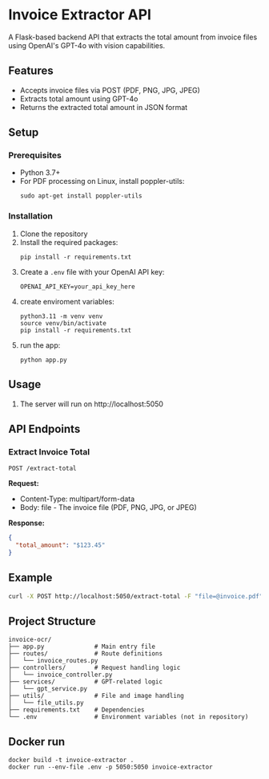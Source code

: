 # Invoice Extractor API

A Flask-based backend API that extracts the total amount from invoice files using OpenAI's GPT-4o with vision capabilities.

## Features

- Accepts invoice files via POST (PDF, PNG, JPG, JPEG)
- Extracts total amount using GPT-4o
- Returns the extracted total amount in JSON format

## Setup

### Prerequisites

- Python 3.7+
- For PDF processing on Linux, install poppler-utils:
  ```
  sudo apt-get install poppler-utils
  ```

### Installation

1. Clone the repository
2. Install the required packages:
   ```
   pip install -r requirements.txt
   ```
3. Create a `.env` file with your OpenAI API key:
   ```
   OPENAI_API_KEY=your_api_key_here
   ```
4. create enviroment variables:
   ```
   python3.11 -m venv venv
   source venv/bin/activate
   pip install -r requirements.txt
   ```   
5. run the app:
   ```
   python app.py
   ```

## Usage

1. The server will run on http://localhost:5050

## API Endpoints

### Extract Invoice Total

```
POST /extract-total
```

**Request:**
- Content-Type: multipart/form-data
- Body: file - The invoice file (PDF, PNG, JPG, or JPEG)

**Response:**
```json
{
  "total_amount": "$123.45"
}
```

## Example

```bash
curl -X POST http://localhost:5050/extract-total -F "file=@invoice.pdf"
```

## Project Structure

```
invoice-ocr/
├── app.py              # Main entry file
├── routes/             # Route definitions
│   └── invoice_routes.py
├── controllers/        # Request handling logic
│   └── invoice_controller.py
├── services/           # GPT-related logic
│   └── gpt_service.py
├── utils/              # File and image handling
│   └── file_utils.py
├── requirements.txt    # Dependencies
└── .env                # Environment variables (not in repository)
```
## Docker run 

```
docker build -t invoice-extractor .
docker run --env-file .env -p 5050:5050 invoice-extractor
```